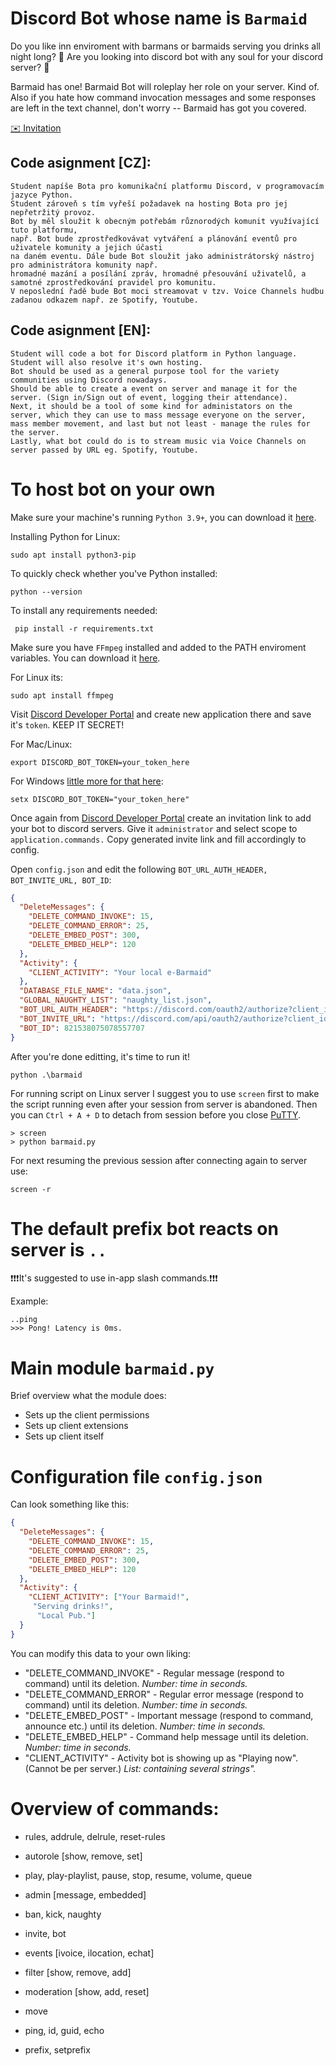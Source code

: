 # Discord Bot whose name is `Barmaid`
Do you like inn enviroment with barmans or barmaids serving you drinks all night long? :beer:
Are you looking into discord bot with any soul for your discord server? :ghost:

Barmaid has one! Barmaid Bot will roleplay her role on your server. Kind of.
Also if you hate how command invocation messages and some responses are left in the text channel, don't worry -- Barmaid has got you covered.

[:envelope: Invitation](https://discord.com/oauth2/authorize?client_id=821538075078557707&permissions=8&scope=bot%20applications.commands)

## Code asignment [CZ]:
```
Student napíše Bota pro komunikační platformu Discord, v programovacím jazyce Python.
Student zároveň s tím vyřeší požadavek na hosting Bota pro jej nepřetržitý provoz.
Bot by měl sloužit k obecným potřebám různorodých komunit využívající tuto platformu, 
např. Bot bude zprostředkovávat vytváření a plánování eventů pro uživatele komunity a jejich účasti 
na daném eventu. Dále bude Bot sloužit jako administrátorský nástroj pro administrátora komunity např. 
hromadné mazání a posílání zpráv, hromadné přesouvání uživatelů, a samotné zprostředkování pravidel pro komunitu.
V neposlední řadě bude Bot moci streamovat v tzv. Voice Channels hudbu zadanou odkazem např. ze Spotify, Youtube.
```

## Code asignment [EN]:
```
Student will code a bot for Discord platform in Python language. Student will also resolve it's own hosting.
Bot should be used as a general purpose tool for the variety communities using Discord nowadays.
Should be able to create a event on server and manage it for the server. (Sign in/Sign out of event, logging their attendance).
Next, it should be a tool of some kind for administators on the server, which they can use to mass message everyone on the server, mass member movement, and last but not least - manage the rules for the server.
Lastly, what bot could do is to stream music via Voice Channels on server passed by URL eg. Spotify, Youtube.
```

# To host bot on your own
Make sure your machine's running `Python 3.9+`, you can download it [here](https://www.python.org/).


Installing Python for Linux:
```
sudo apt install python3-pip
```
To quickly check whether you've Python installed:
```
python --version
```
To install any requirements needed:
```
 pip install -r requirements.txt
```

Make sure you have `FFmpeg` installed and added to the PATH enviroment variables. You can download it [here](https://www.ffmpeg.org/).

For Linux its:
```
sudo apt install ffmpeg
```

Visit [Discord Developer Portal](https://discord.com/developers/applications) and create new application there and save it's  `token`. KEEP IT SECRET!

For Mac/Linux:
```
export DISCORD_BOT_TOKEN=your_token_here
```
For Windows [little more for that here](https://phoenixnap.com/kb/windows-set-environment-variable):
```
setx DISCORD_BOT_TOKEN="your_token_here"
```
Once again from [Discord Developer Portal](https://discord.com/developers/applications) create an invitation link to add your bot to discord servers. Give it `administrator` and select scope to `application.commands.` Copy generated invite link and fill accordingly to config.

Open `config.json` and edit the following `BOT_URL_AUTH_HEADER, BOT_INVITE_URL, BOT_ID`:
```json
{
  "DeleteMessages": {
    "DELETE_COMMAND_INVOKE": 15,
    "DELETE_COMMAND_ERROR": 25,
    "DELETE_EMBED_POST": 300,
    "DELETE_EMBED_HELP": 120
  },
  "Activity": {
    "CLIENT_ACTIVITY": "Your local e-Barmaid"
  },
  "DATABASE_FILE_NAME": "data.json",
  "GLOBAL_NAUGHTY_LIST": "naughty_list.json",
  "BOT_URL_AUTH_HEADER": "https://discord.com/oauth2/authorize?client_id=821538075078557707",
  "BOT_INVITE_URL": "https://discord.com/api/oauth2/authorize?client_id=821538075078557707&permissions=8&scope=bot%20applications.commands",
  "BOT_ID": 821538075078557707
}
```
After you're done editting, it's time to run it!
```
python .\barmaid
```
For running script on Linux server I suggest you to use `screen` first to make the script running even after your session from server is abandoned. Then you can `Ctrl + A + D` to detach from session before you close [PuTTY](https://www.putty.org/).
```
> screen
> python barmaid.py
```
For next resuming the previous session after connecting again to server use:
```
screen -r
```

# The default prefix bot reacts on server is `..`
:heavy_exclamation_mark::heavy_exclamation_mark::heavy_exclamation_mark:It's suggested to use in-app slash commands.:heavy_exclamation_mark::heavy_exclamation_mark::heavy_exclamation_mark:

Example:
```
..ping
>>> Pong! Latency is 0ms.
```
# Main module `barmaid.py`
Brief overview what the module does:
- Sets up the client permissions
- Sets up client extensions
- Sets up client itself

# Configuration file `config.json`
Can look something like this:
```json
{
  "DeleteMessages": {
    "DELETE_COMMAND_INVOKE": 15,
    "DELETE_COMMAND_ERROR": 25,
    "DELETE_EMBED_POST": 300,
    "DELETE_EMBED_HELP": 120
  },
  "Activity": {
    "CLIENT_ACTIVITY": ["Your Barmaid!",
     "Serving drinks!",
      "Local Pub."]
  }
}
```
You can modify this data to your own liking:
- "DELETE_COMMAND_INVOKE" - Regular message (respond to command) until its deletion. *Number: time in seconds.*
- "DELETE_COMMAND_ERROR" - Regular error message (respond to command) until its deletion. *Number: time in seconds.*
- "DELETE_EMBED_POST" - Important message (respond to command, announce etc.) until its deletion. *Number: time in seconds.*
- "DELETE_EMBED_HELP" - Command help message until its deletion. *Number: time in seconds.*
- "CLIENT_ACTIVITY" - Activity bot is showing up as "Playing now". (Cannot be per server.) *List: containing several strings".*

# Overview of commands:

- rules, addrule, delrule, reset-rules

- autorole [show, remove, set]

- play, play-playlist, pause, stop, resume, volume, queue

- admin [message, embedded]

- ban, kick, naughty

- invite, bot

- events [ivoice, ilocation, echat]

- filter [show, remove, add]

- moderation [show, add, reset]

- move

- ping, id, guid, echo

- prefix, setprefix

